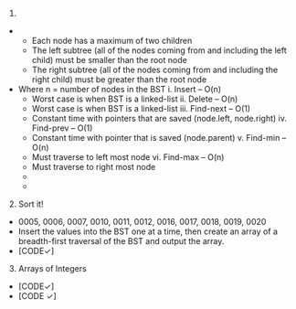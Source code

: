 1.	 
+	 
    * Each node has a maximum of two children
    * The left subtree (all of the nodes coming from and including the left child) must be smaller than the root node
    * The right subtree (all of the nodes coming from and including the right child) must be greater than the root node
+ Where n = number of nodes in the BST
 i.	Insert –	O(n)
    * Worst case is when BST is a linked-list
 ii.	Delete –	O(n)
    * Worst case is when BST is a linked-list
 iii.	Find-next –	O(1)
    *	Constant time with pointers that are saved (node.left, node.right)
  iv. Find-prev –	O(1)
    *	Constant time with pointer that is saved (node.parent)
  v. Find-min –	O(n)
  *	Must traverse to left most node
  vi. Find-max –	O(n)
  *	Must traverse to right most node
  +	 
  +	 
	
2.	 Sort it!
  +	0005, 0006, 0007, 0010, 0011, 0012, 0016, 0017, 0018, 0019, 0020
  +	Insert the values into the BST one at a time, then create an array of a breadth-first traversal of the BST and output the array.
  +	[CODE✓]
	
3.	 Arrays of Integers
  +	[CODE✓]
  +	[CODE ✓]
